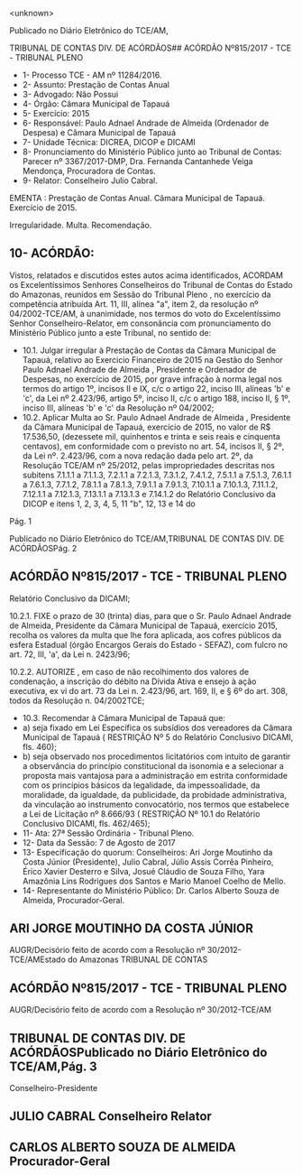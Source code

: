 &lt;unknown&gt;

Publicado  no  Diário Eletrônico do TCE/AM,

TRIBUNAL DE CONTAS DIV. DE  ACÓRDÃOS## ACÓRDÃO Nº815/2017 - TCE - TRIBUNAL PLENO

- 1- Processo TCE - AM nº 11284/2016.
- 2- Assunto: Prestação de Contas Anual
- 3- Advogado: Não Possui
- 4- Órgão: Câmara Municipal de Tapauá
- 5- Exercício: 2015
- 6- Responsável: Paulo Adnael Andrade de Almeida (Ordenador de Despesa) e Câmara Municipal de Tapauá
- 7- Unidade Técnica: DICREA, DICOP e DICAMI
- 8- Pronunciamento  do Ministério  Público  junto  ao Tribunal  de Contas: Parecer  nº 3367/2017-DMP, Dra. Fernanda Cantanhede Veiga Mendonça, Procuradora de Contas.
- 9- Relator: Conselheiro Julio Cabral.

EMENTA : Prestação  de  Contas  Anual.  Câmara Municipal de Tapauá. Exercício de 2015.

Irregularidade. Multa. Recomendação.

## 10-  ACÓRDÃO:

Vistos, relatados e discutidos estes autos acima identificados, ACORDAM os Excelentíssimos Senhores Conselheiros do Tribunal de Contas do Estado do Amazonas, reunidos em Sessão do Tribunal Pleno , no exercício da competência atribuída Art. 11, III, alínea "a", item 2, da resolução nº 04/2002-TCE/AM, à unanimidade, nos termos do voto do Excelentíssimo Senhor Conselheiro-Relator, em consonância com pronunciamento do Ministério Público junto a este Tribunal, no sentido de:

- 10.1. Julgar  irregular à  Prestação  de  Contas  da  Câmara  Municipal  de Tapauá, relativo ao Exercicio Financeiro de 2015 na Gestão do Senhor Paulo  Adnael  Andrade  de  Almeida , Presidente  e  Ordenador  de Despesas, no exercício de 2015, por grave infração à norma legal nos termos do artigo 1º, incisos II e IX, c/c o artigo 22, inciso III, alíneas 'b' e 'c', da Lei nº 2.423/96, artigo 5º, inciso II, c/c o artigo 188, inciso II, § 1º, inciso III, alíneas 'b' e 'c' da Resolução nº 04/2002;
- 10.2.  Aplicar Multa ao Sr. Paulo Adnael Andrade de Almeida , Presidente da Câmara  Municipal  de  Tapauá,  exercício  de  2015, no  valor de R$ 17.536,50, (dezessete mil,  quinhentos  e  trinta  e  seis  reais  e cinquenta centavos), em conformidade com o previsto no art. 54, incisos II, § 2º, da Lei nº. 2.423/96, com a nova redação dada pelo art. 2º, da Resolução TCE/AM nº 25/2012, pelas impropriedades descritas nos subitens 7.1.1.1 a 7.1.1.3, 7.2.1.1 a 7.2.1.3, 7.3.1.2, 7.4.1.2, 7.5.1.1 a 7.5.1.3, 7.6.1.1 a 7.6.1.3, 7.7.1.2, 7.8.1.1 a 7.8.1.3, 7.9.1.1 a 7.9.1.3, 7.10.1.1 a 7.10.1.3, 7.11.1.2, 7.12.1.1 a 7.12.1.3, 7.13.1.1 a 7.13.1.3 e 7.14.1.2 do Relatório Conclusivo  da  DICOP  e  itens  1,  2,  3,  4,  5,  11  "b",  12,  13  e  14  do

Pág. 1

Publicado  no  Diário Eletrônico do TCE/AM,TRIBUNAL DE CONTAS DIV. DE  ACÓRDÃOSPág. 2

## ACÓRDÃO Nº815/2017 - TCE - TRIBUNAL PLENO

Relatório Conclusivo da DICAMI;

10.2.1. FIXE o  prazo  de  30  (trinta)  dias,  para  que  o Sr.  Paulo Adnael Andrade de Almeida, Presidente da Câmara Municipal de Tapauá, exercício 2015, recolha os valores da multa que  lhe  fora  aplicada,  aos  cofres  públicos  da  esfera Estadual (órgão Encargos Gerais do Estado - SEFAZ), com fulcro no art. 72, III, 'a', da Lei n. 2423/96;

10.2.2. AUTORIZE , em caso de não recolhimento dos valores de condenação, a inscrição do débito na Dívida Ativa e ensejo à  ação  executiva,  ex  vi  do  art.  73  da  Lei  n.  2.423/96,  art. 169, II,  e  §  6º  do  art.  308,  todos  da  Resolução n. 04/2002TCE;

- 10.3.  Recomendar à Câmara Municipal de Tapauá que:
- a) seja fixado em Lei Específica os subsídios dos vereadores da Câmara Municipal de Tapauá  ( RESTRIÇÃO  Nº  5 do Relatório Conclusivo DICAMI, fls. 460);
- b) seja observado nos procedimentos licitatórios com intuito de garantir a observância  do  princípio  constitucional  da  isonomia  e  a  selecionar  a proposta mais vantajosa para a administração em estrita conformidade com  os princípios básicos da legalidade, da impessoalidade, da moralidade,  da  igualdade,  da  publicidade,  da  probidade  administrativa, da vinculação ao instrumento convocatório, nos termos que estabelece a Lei de  Licitação nº 8.666/93  ( RESTRIÇÃO  Nº  10.1 do Relatório Conclusivo DICAMI, fls. 462/465);
- 11-  Ata: 27ª Sessão Ordinária - Tribunal Pleno.
- 12-  Data da Sessão: 7 de Agosto de 2017
- 13-  Especificação  do  quorum: Conselheiros: Ari Jorge  Moutinho  da  Costa  Júnior (Presidente), Julio Cabral,  Júlio Assis Corrêa Pinheiro, Érico Xavier Desterro e Silva, Josué  Cláudio  de  Souza  Filho,  Yara  Amazônia  Lins  Rodrigues  dos  Santos  e  Mario Manoel Coelho de Mello.
- 14-  Representante do Ministério Público: Dr. Carlos Alberto Souza de Almeida, Procurador-Geral.

## ARI JORGE MOUTINHO DA COSTA JÚNIOR

AUGR/Decisório feito de acordo com a Resolução nº 30/2012-TCE/AMEstado do Amazonas TRIBUNAL DE CONTAS

## ACÓRDÃO Nº815/2017 - TCE - TRIBUNAL PLENO

AUGR/Decisório feito de acordo com a Resolução nº 30/2012-TCE/AM

## TRIBUNAL DE CONTAS DIV. DE  ACÓRDÃOSPublicado  no  Diário Eletrônico do TCE/AM,Pág. 3

Conselheiro-Presidente

## JULIO CABRAL Conselheiro Relator

## CARLOS ALBERTO SOUZA DE ALMEIDA Procurador-Geral